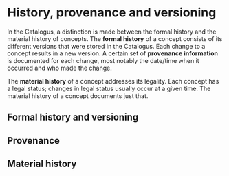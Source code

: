 # History, provenance and versioning
In the Catalogus, a distinction is made between the formal history and the material history of concepts. The **formal history** of a concept consists of its different versions that were stored in the Catalogus. Each change to a concept results in a new version. A certain set of **provenance information** is documented for each change, most notably the date/time when it occurred and who made the change.

The **material history** of a concept addresses its legality. Each concept has a legal status; changes in legal status usually occur at a given time. The material history of a concept documents just that.

## Formal history and versioning

## Provenance

## Material history
